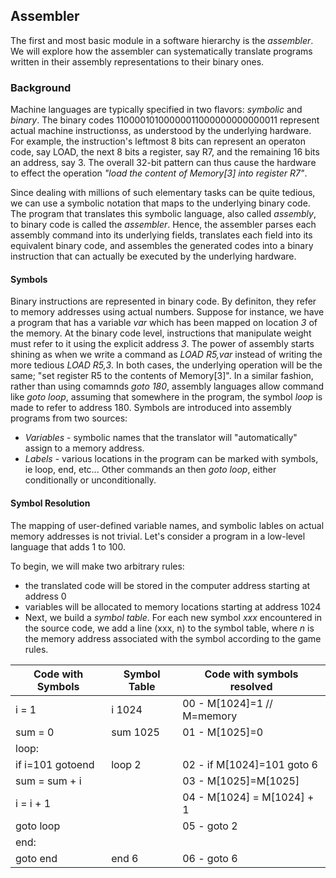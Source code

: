 ## Assembler

The first and most basic module in a software hierarchy is the *assembler*.
We will explore how the assembler can systematically translate programs written
in their assembly representations to their binary ones.

### Background

Machine languages are typically specified in two flavors: *symbolic* and *binary*.
The binary codes 11000010100000011000000000000011 represent actual machine
instructionss, as understood by the underlying hardware. For example, the 
instruction's leftmost 8 bits can represent an operaton code, say LOAD, the next
8 bits a register, say R7, and the remaining 16 bits an address, say 3. The 
overall 32-bit pattern can thus cause the hardware to effect the operation
*"load the content of Memory[3] into register R7"*. 

Since dealing with millions of such elementary tasks can be quite tedious, we
can use a symbolic notation that maps to the underlying binary code. The program
that translates this symbolic language, also called *assembly*, to binary code
is called the *assembler*. Hence, the assembler parses each assembly command into
its underlying fields, translates each field into its equivalent binary code, and
assembles the generated codes into a binary instruction that can actually be
executed by the underlying hardware.

#### Symbols
Binary instructions are represented in binary code. By definiton, they refer to
memory addresses using actual numbers. Suppose for instance, we have a program
that has a variable *var* which has been mapped on location *3* of the memory.
At the binary code level, instructions that manipulate weight must refer to it
using the explicit address *3*. The power of assembly starts shining as when we
write a command as *LOAD R5,var* instead of writing the more tedious *LOAD R5,3*.
In both cases, the underlying operation will be the same; "set register R5 to
the contents of Memory[3]". In a similar fashion, rather than using comamnds
*goto 180*, assembly languages allow command like *goto loop*, assuming that
somewhere in the program, the symbol *loop* is made to refer to address 180.
Symbols are introduced into assembly programs from two sources:
- *Variables* - symbolic names that the translator will "automatically" assign to a memory address.
- *Labels* - various locations in the program can be marked with symbols, ie loop, end, etc... Other commands an then *goto loop*, either conditionally or unconditionally.

#### Symbol Resolution
The mapping of user-defined variable names, and symbolic lables on actual memory
addresses is not trivial. Let's consider a program in a low-level language that
adds 1 to 100.

To begin, we will make two arbitrary rules:
- the translated code will be stored in the computer address starting at address 0
- variables will be allocated to memory locations starting at address 1024
- Next, we build a *symbol table*. For each new symbol *xxx* encountered in the source code, we add a line (xxx, n) to the symbol table, where *n* is the memory address associated with the symbol according to the game rules.

| Code with Symbols | Symbol Table | Code with symbols resolved |
| --- | --- | --- |
| i = 1 | i  1024 | 00 - M[1024]=1  // M=memory |
| sum = 0 | sum  1025 | 01 - M[1025]=0 |
| loop: | | |
| if i=101 gotoend | loop  2 | 02 - if M[1024]=101 goto 6 |
| sum = sum + i |  | 03 - M[1025]=M[1025] 
| i = i + 1 | | 04 - M[1024] = M[1024] + 1 |
| goto loop | | 05 - goto 2 |
| end: | | |
| goto end | end 6 | 06 - goto 6 |
